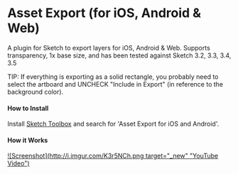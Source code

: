 Asset Export (for iOS, Android & Web)
=======================================

A plugin for Sketch to export layers for iOS, Android & Web. Supports transparency, 1x base size, and has been tested against Sketch 3.2, 3.3, 3.4, 3.5

TIP: If everything is exporting as a solid rectangle, you probably need to select the artboard and UNCHECK "Include in Export" (in reference to the background color).

#### How to Install
Install [Sketch Toolbox](http://sketchtoolbox.com/) and search for 'Asset Export for iOS and Android'.

#### How it Works
[![Screenshot](http://i.imgur.com/K3r5NCh.png target="_new" "YouTube Video")](https://www.youtube.com/watch?v=HpHoMMm0LWo)
